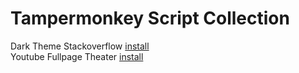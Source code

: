 # Tampermonkey Script Collection

Dark Theme Stackoverflow [install](https://github.com/fznhq/tampermonkey-collection/raw/main/Dark_Theme_Stackoverflow.user.js)  
Youtube Fullpage Theater [install](https://github.com/fznhq/tampermonkey-collection/raw/main/Youtube_Fullpage_Theater.user.js)
